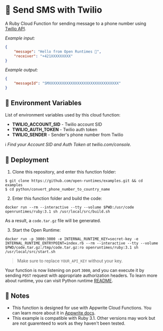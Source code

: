 # 📱 Send SMS with Twilio

A Ruby Cloud Function for sending message to a phone number using [Twilio API](https://www.twilio.com/docs/usage/api).

_Example input:_

```json
{
    "message": "Hello from Open Runtimes 👋",
    "receiver": "+421XXXXXXXXX"
}
```

_Example output:_


```json
{
    "messageId": "SMXXXXXXXXXXXXXXXXXXXXXXXXXXXXXXXX"
}
```

## 📝 Environment Variables

List of environment variables used by this cloud function:

- **TWILIO_ACCOUNT_SID** - Twilio account SID
- **TWILIO_AUTH_TOKEN** - Twilio auth token
- **TWILIO_SENDER** - Sender's phone number from Twilio

ℹ️ _Find your Account SID and Auth Token at twilio.com/console._

## 🚀 Deployment

1. Clone this repository, and enter this function folder:

```
$ git clone https://github.com/open-runtimes/examples.git && cd examples
$ cd python/convert_phone_number_to_country_name
```

2. Enter this function folder and build the code:
```
docker run --rm --interactive --tty --volume $PWD:/usr/code openruntimes/ruby:3.1 sh /usr/local/src/build.sh
```
As a result, a `code.tar.gz` file will be generated.

3. Start the Open Runtime:
```
docker run -p 3000:3000 -e INTERNAL_RUNTIME_KEY=secret-key -e INTERNAL_RUNTIME_ENTRYPOINT=index.rb --rm --interactive --tty --volume $PWD/code.tar.gz:/tmp/code.tar.gz:ro openruntimes/ruby:3.1 sh /usr/local/src/start.sh
```

> Make sure to replace `YOUR_API_KEY` without your key.

Your function is now listening on port `3000`, and you can execute it by sending `POST` request with appropriate authorization headers. To learn more about runtime, you can visit Python runtime [README](https://github.com/open-runtimes/open-runtimes/tree/main/runtimes/ruby-3.1).

## 📝 Notes
 - This function is designed for use with Appwrite Cloud Functions. You can learn more about it in [Appwrite docs](https://appwrite.io/docs/functions).
 - This example is compatible with Ruby 3.1. Other versions may work but are not guarenteed to work as they haven't been tested.